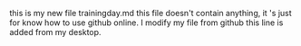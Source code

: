 this is my new file trainingday.md 
this file doesn't contain anything, it 's just for know how to use github online.
I modify my file from github
this line is added from my desktop.
